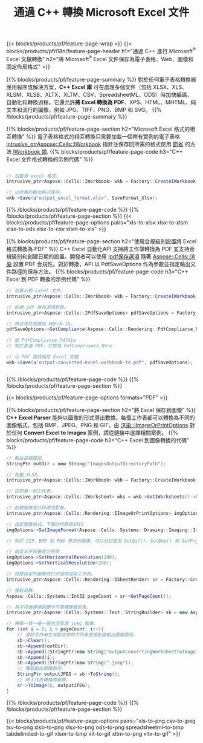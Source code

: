 ﻿---
title: 通過 C++ 轉換 Microsoft Excel 文件 
url: /zh-hant/cpp/conversion/
description: 只需幾行 C++ 代碼，即可將 Excel XLS、XLSX、ODS、CSV 轉換為 PDF、XPS、HTML、JPEG 和其他格式。
---
{{< blocks/products/pf/feature-page-wrap >}}
{{< blocks/products/pf/i18n/feature-page-header h1="通過 C++ 進行 Microsoft<sup>&reg;</sup> Excel 文檔轉換" h2="將 Microsoft<sup>&reg;</sup> Excel 文件保存為電子表格、Web、圖像和固定佈局格式" >}}

{{% blocks/products/pf/feature-page-summary %}}
對於任何電子表格轉換器應用程序或解決方案，**C++ Excel 庫** 可在處理多個文件（包括 XLSX、XLS、XLSM、XLSB、XLTX、XLTM、CSV、SpreadsheetML、ODS）時加快編碼、自動化和轉換過程。它還允許**將 Excel 轉換為 PDF**、XPS、HTML、MHTML、純文本和流行的圖像，例如 JPG、TIFF、PNG、BMP 和 SVG。
{{% /blocks/products/pf/feature-page-summary %}}

{{% blocks/products/pf/feature-page-section h2="Microsoft Excel 格式的相互轉換" %}}
電子表格格式的相互轉換只需要加載一個帶有實例的電子表格 [ intrusive_ptr<Aspose::Cells::IWorkbook>](https://reference.aspose.com/cells/cpp/class/aspose.cells.i_workbook) 指針並保存回所需的格式使用 [節省](https://reference.aspose.com/cells/cpp/class/aspose.cells.i_workbook#a9460f52a2dec8f4bf623a4905167d997) 的方法 [IWorkbook 類](https://reference.aspose.com/cells/cpp/class/aspose.cells.i_workbook).
{{% blocks/products/pf/feature-page-code h3="C++ Excel 文件格式轉換的示例代碼" %}}

```cs

// 加載源 excel 格式。
intrusive_ptr<Aspose::Cells::IWorkbook> wkb = Factory::CreateIWorkbook(u"src_excel_file.xls");

// 以所需的輸出格式保存。
wkb->Save(u"output_excel_format.xlsx", SaveFormat_Xlsx);


```
{{% /blocks/products/pf/feature-page-code %}}
{{% /blocks/products/pf/feature-page-section %}}
{{< blocks/products/pf/feature-page-options pairs="xls-to-xlsx xlsx-to-xlsm xlsx-to-ods xlsx-to-csv xlsm-to-xls" >}}


{{% blocks/products/pf/feature-page-section h2="使用合規級別設置將 Excel 格式轉換為 PDF" %}}
C++ Excel 自動化API 支持將工作簿轉換為 PDF 並支持合規級別和創建日期的設置。開發者可以使用 [Ipdf保存選項](https://reference.aspose.com/cells/cpp/class/aspose.cells.i_pdf_save_options) 隨著 [Aspose::Cells::渲染](https://reference.aspose.com/cells/cpp/namespace/aspose.cells.rendering) 設置 PDF 合規性。對於轉換，API 以 PdfSaveOptions 作為參數並指定輸出文件路徑的保存方法。 
{{% blocks/products/pf/feature-page-code h3="C++ Excel 到 PDF 轉換的示例代碼" %}}

```cs
// 加載示例 Excel 文件。
intrusive_ptr<Aspose::Cells::IWorkbook> wkb = Factory::CreateIWorkbook(u"sample-convert-excel-to.pdf");

// 創建 pdf 保存選項對象。
intrusive_ptr<Aspose::Cells::IPdfSaveOptions> pdfSaveOptions = Factory::CreateIPdfSaveOptions();

// 將合規性設置為 PDF/A-1b。
pdfSaveOptions->SetCompliance(Aspose::Cells::Rendering::PdfCompliance_PdfA1b);

// 或 PdfCompliance_PdfA1a 
// 對於普通 PDF，它將是 PdfCompliance_None

// 以 PDF 格式保存 Excel 文檔
wkb->Save(u"output-converted-excel-workbook-to.pdf", pdfSaveOptions);



```
{{% /blocks/products/pf/feature-page-code %}}
{{% /blocks/products/pf/feature-page-section %}}

{{< blocks/products/pf/feature-page-options formats="PDF" >}}

{{% blocks/products/pf/feature-page-section h2="將 Excel 保存到圖像" %}}
**C++ Excel Parser** 能夠以圖像的形式導出數據。每個工作表都可以轉換為不同的圖像格式，包括 BMP、JPEG、PNG 和 GIF，由 [渲染::IImageOrPrintOptions](https://reference.aspose.com/cells/cpp/class/aspose.cells.rendering.i_image_or_print_options).對於任何 **Convert Excel to Images** 案例，請從鏈接中選擇相關案例。
{{% blocks/products/pf/feature-page-code h3="C++ Excel 到圖像轉換的代碼" %}}

```cs
// 輸出目錄路徑。
StringPtr outDir = new String("ImagesOutputDirectoryPath");

// 加載 XLSX。
intrusive_ptr<Aspose::Cells::IWorkbook> wkb = Factory::CreateIWorkbook(u"source-excel-file.xlsx");

// 訪問第一個工作表。
intrusive_ptr<Aspose::Cells::IWorksheet> wks = wkb->GetIWorksheets()->GetObjectByIndex(0);

// 創建圖像或打印選項對象。
intrusive_ptr<Aspose::Cells::Rendering::IImageOrPrintOptions> imgOptions = Factory::CreateIImageOrPrintOptions();

// 指定圖像格式。下面的代碼是JPEG
imgOptions->SetImageFormat(Aspose::Cells::Systems::Drawing::Imaging::ImageFormat::GetJpeg());

// 對於 GIF、BMP 和 PNG 等其他圖像，可以分別使用 GetGif()、GetBmp() 和 GetPng() 

// 指定水平和垂直分辨率
imgOptions->SetHorizontalResolution(200);
imgOptions->SetVerticalResolution(200);

// 根據指定的圖像或打印選項渲染工作表。
intrusive_ptr<Aspose::Cells::Rendering::ISheetRender> sr = Factory::CreateISheetRender(wks, imgOptions);

// 獲取頁數。
Aspose::Cells::Systems::Int32 pageCount = sr->GetPageCount();

// 為字符串連接創建字符串構建器對象。
intrusive_ptr<Aspose::Cells::Systems::Text::StringBuilder> sb = new Aspose::Cells::Systems::Text::StringBuilder();

// 將每一頁一張一張地渲染成 jpeg 圖像。
for (int i = 0; i < pageCount; i++){
	// 清除字符串生成器並使用字符串連接創建輸出圖像路徑。
	sb->Clear();
	sb->Append(outDir);
	sb->Append((StringPtr)new String("outputConvertingWorksheetToImageJPEG_"));
	sb->Append(i);
	sb->Append((StringPtr)new String(".jpeg"));
	// 獲取輸出圖像路徑。
	StringPtr outputJPEG = sb->ToString();
	// 將工作表轉換為圖像。
	sr->ToImage(i, outputJPEG);
}

```
{{% /blocks/products/pf/feature-page-code %}}
{{% /blocks/products/pf/feature-page-section %}}

{{< blocks/products/pf/feature-page-options pairs="xls-to-png csv-to-jpeg tsv-to-png xlsb-to-png xlsx-to-png ods-to-png spreadsheetml-to-bmp tabdelimited-to-gif xlsm-to-bmp xlt-to-gif xltm-to-png xltx-to-gif" >}}